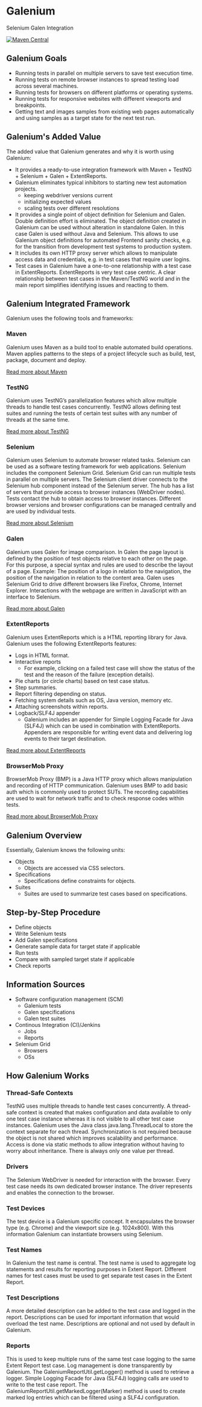 # Galenium

Selenium Galen Integration

[![Maven Central](https://maven-badges.herokuapp.com/maven-central/io.wcm.qa/io.wcm.qa.galenium.integration/badge.svg)](https://maven-badges.herokuapp.com/maven-central/io.wcm.qa/io.wcm.qa.galenium.integration)

## Galenium Goals

* Running tests in parallel on multiple servers to save test execution time.
* Running tests on remote browser instances to spread testing load across several machines.
* Running tests for browsers on different platforms or operating systems.
* Running tests for responsive websites with different viewports and breakpoints.
* Getting text and images samples from existing web pages automatically and using samples as a target state for the next test run.

## Galenium's Added Value
 The added value that Galenium generates and why it is worth using Galenium:
* It provides a ready-to-use integration framework with Maven + TestNG + Selenium + Galen + ExtentReports.
* Galenium eliminates typical inhibitors to starting new test automation projects.
  * keeping webdriver versions current
  * initializing expected values
  * scaling tests over different resolutions
* It provides a single point of object definition for Selenium and Galen. Double definition effort is eliminated. The object definition created in Galenium can be used without alteration in standalone Galen. In this case Galen is used without Java and Selenium. This allows to use Galenium object definitions for automated Frontend sanity checks, e.g. for the transition from development test systems to production system.
* It includes its own HTTP proxy server which allows to manipulate access data and credentials, e.g. in test cases that require user logins.
* Test cases in Galenium have a one-to-one relationship with a test case in ExtentReports. ExtentReports is very test case centric. A clear relationship between test cases in the Maven/TestNG world and in the main report simplifies identifying issues and reacting to them.

## Galenium Integrated Framework
 Galenium uses the following tools and frameworks:
 
### Maven
 Galenium uses Maven as a build tool to enable automated build operations. Maven applies patterns to the steps of a project lifecycle such as build, test, package, document and deploy.
 
 [Read more about Maven](https://maven.apache.org/)
 
### TestNG
 Galenium uses TestNG’s parallelization features which allow multiple threads to handle test cases concurrently. TestNG allows defining test suites and running the tests of certain test suites with any number of threads at the same time.
 
 [Read more about TestNG](https://testng.org/doc/index.html)

### Selenium
 Galenium uses Selenium to automate browser related tasks. Selenium can be used as a software testing framework for web applications. Selenium includes the component Selenium Grid. Selenium Grid can run multiple tests in parallel on multiple servers. The Selenium client driver connects to the Selenium hub component instead of the Selenium server. 
 The hub has a list of servers that provide access to browser instances (WebDriver nodes). 
 Tests contact the hub to obtain access to browser instances. 
 Different browser versions and browser configurations can be managed centrally and are used by individual tests.

 [Read more about Selenium](https://www.seleniumhq.org/docs/)
 
### Galen
Galenium uses Galen for image comparison. In Galen the page layout is defined by the position of test objects relative to each other on the page. For this purpose, a special syntax and rules are used to describe the layout of a page. 
Example: The position of a logo in relation to the navigation, the position of the navigation in relation to the content area.
Galen uses Selenium Grid to drive different browsers like Firefox, Chrome, Internet Explorer. Interactions with the webpage are written in JavaScript with an interface to Selenium.

 [Read more about Galen](http://galenframework.com/docs/all/)
 
### ExtentReports
 Galenium uses ExtentReports which is a HTML reporting library for Java. Galenium uses the following ExtentReports features:
* Logs in HTML format.
* Interactive reports
  * For example, clicking on a failed test case will show the status of the test and the reason of the failure (exception details).
* Pie charts (or circle charts) based on test case status.
* Step summaries.
* Report filtering depending on status.
* Fetching system details such as OS, Java version, memory etc.
* Attaching screenshots within reports.
* Logback/SLF4J appender
  * Galenium includes an appender for Simple Logging Facade for Java (SLF4J) which can be used in combination with ExtentReports. Appenders are responsible for writing event data and delivering log events to their target destination.

 [Read more about ExtentReports](http://extentreports.com/docs/versions/2/java/)

### BrowserMob Proxy

 BrowserMob Proxy (BMP) is a Java HTTP proxy which allows manipulation and recording of HTTP communication. Galenium uses BMP to add basic auth which is commonly used to protect SUTs. The recording capabilities are used to wait for network traffic and to check response codes within tests.

 [Read more about BrowserMob Proxy](https://github.com/lightbody/browsermob-proxy)

## Galenium Overview
 Essentially, Galenium knows the following units:
* Objects
  * Objects are accessed via CSS selectors.
* Specifications
  * Specifications define constraints for objects.
* Suites
  * Suites are used to summarize test cases based on specifications.

## Step-by-Step Procedure
* Define objects
* Write Selenium tests
* Add Galen specifications
* Generate sample data for target state if applicable
* Run tests
* Compare with sampled target state if applicable
* Check reports

## Information Sources
* Software configuration management (SCM)
  * Galenium tests
  * Galen specifications
  * Galen test suites
* Continous Integration (CI)/Jenkins
  * Jobs
  * Reports
* Selenium Grid
  * Browsers
  * OSs

## How Galenium Works

### Thread-Safe Contexts
 TestNG uses multiple threads to handle test cases concurrently. 
 A thread-safe context is created that makes configuration and data available to only one test case instance whereas it is not visible to all other test case instances. 
 Galenium uses the Java class java.lang.ThreadLocal to store the context separate for each thread. 
 Synchronization is not required because the object is not shared which improves scalability and performance.
 Access is done via static methods to allow integration without having to worry about inheritance. 
 There is always only one value per thread.

### Drivers
 The Selenium WebDriver is needed for interaction with the browser. Every test case needs its own dedicated browser instance. The driver represents and enables the connection to the browser.

### Test Devices
 The test device is a Galenium specific concept. It encapsulates the browser type (e.g. Chrome) and the viewport size (e.g. 1024x800). With this information Galenium can instantiate browsers using Selenium.

### Test Names
 In Galenium the test name is central. The test name is used to aggregate log statements and results for reporting purposes in Extent Report. Different names for test cases must be used to get separate test cases in the Extent Report.

### Test Descriptions
 A more detailed description can be added to the test case and logged in the report. Descriptions can be used for important information that would overload the test name. 
 Descriptions are optional and not used by default in Galenium.

### Reports
 This is used to keep multiple runs of the same test case logging to the same Extent Report test case.
 Log management is done transparently by Galenium. 
 The GaleniumReportUtil.getLogger() method is used to retrieve a logger. 
 Simple Logging Facade for Java (SLF4J) logging calls are used to write to the test case report. 
 The GaleniumReportUtil.getMarkedLogger(Marker) method is used to create marked log entries which can be filtered using a SLF4J configuration.
